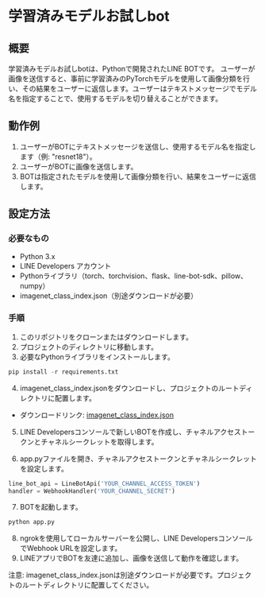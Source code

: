 # 学習済みモデルお試しbot

## 概要

学習済みモデルお試しbotは、Pythonで開発されたLINE BOTです。
ユーザーが画像を送信すると、事前に学習済みのPyTorchモデルを使用して画像分類を行い、その結果をユーザーに返信します。ユーザーはテキストメッセージでモデル名を指定することで、使用するモデルを切り替えることができます。

## 動作例

1. ユーザーがBOTにテキストメッセージを送信し、使用するモデル名を指定します（例: "resnet18"）。
2. ユーザーがBOTに画像を送信します。
3. BOTは指定されたモデルを使用して画像分類を行い、結果をユーザーに返信します。

## 設定方法

### 必要なもの

- Python 3.x
- LINE Developers アカウント
- Pythonライブラリ（torch、torchvision、flask、line-bot-sdk、pillow、numpy）
- imagenet_class_index.json（別途ダウンロードが必要）

### 手順

1. このリポジトリをクローンまたはダウンロードします。
2. プロジェクトのディレクトリに移動します。
3. 必要なPythonライブラリをインストールします。

```python
pip install -r requirements.txt
```

4. imagenet_class_index.jsonをダウンロードし、プロジェクトのルートディレクトリに配置します。
- ダウンロードリンク: [imagenet_class_index.json](https://github.com/raghakot/keras-vis/blob/master/resources/imagenet_class_index.json)

5. LINE Developersコンソールで新しいBOTを作成し、チャネルアクセストークンとチャネルシークレットを取得します。

6. app.pyファイルを開き、チャネルアクセストークンとチャネルシークレットを設定します。

```python
line_bot_api = LineBotApi('YOUR_CHANNEL_ACCESS_TOKEN')
handler = WebhookHandler('YOUR_CHANNEL_SECRET')
```

7. BOTを起動します。

```python
python app.py
```

8. ngrokを使用してローカルサーバーを公開し、LINE DevelopersコンソールでWebhook URLを設定します。
9. LINEアプリでBOTを友達に追加し、画像を送信して動作を確認します。

注意: imagenet_class_index.jsonは別途ダウンロードが必要です。プロジェクトのルートディレクトリに配置してください。
